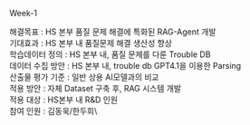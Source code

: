 Week-1

해결목표 : HS 본부 품질 문제 해결에 특화된 RAG-Agent 개발\
기대효과 : HS 본부 내 품질문제 해결 생산성 향상\
학습데이터 정의 : HS 본부 내, 품질 문제를 다룬 Trouble DB\
데이터 수집 방안 : HS 본부 내, trouble db GPT4.1을 이용한 Parsing\
산출물 평가 기준 : 일반 상용 AI모델과의 비교\
적용 방안 : 자체 Dataset 구축 후, RAG 시스템 개발\
적용 대상 : HS본부 내 R&D 인원\
참여 인원 : 김동욱/한두희\
